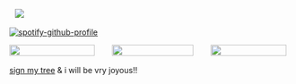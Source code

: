 ⠀![](https://komarev.com/ghpvc/?username=beaverhollow&label=punks&style=flat-square&color=000001&base=9597)

[![spotify-github-profile](https://spotify-github-profile.kittinanx.com/api/view?uid=6ee6c3uiykzyf00n8qqgt3t8m&cover_image=true&theme=natemoo-re&show_offline=true&background_color=c3ab9e&interchange=true&bar_color=f3dddb&bar_color_cover=false)](https://github.com/kittinan/spotify-github-profile)

<a href="https://murdertooth.straw.page/" title="strawpage"><img src="https://files.catbox.moe/8b6mr8.png" width="152" height="20"></a>⠀⠀⠀<a href="https://axlrose.atabook.org/" title="atabook"><img src="https://files.catbox.moe/wuu1a3.png" width="145" height="20"></a>⠀⠀⠀<a href="https://rentry.co/murdertooth" title="rentry"><img src="https://files.catbox.moe/tia4yz.png" width="135" height="20"></a>

[sign my tree](https://colormytree.me/2024/01JE9DTAV3KPCVD456VDMGXAX3) & i will be vry joyous!!



